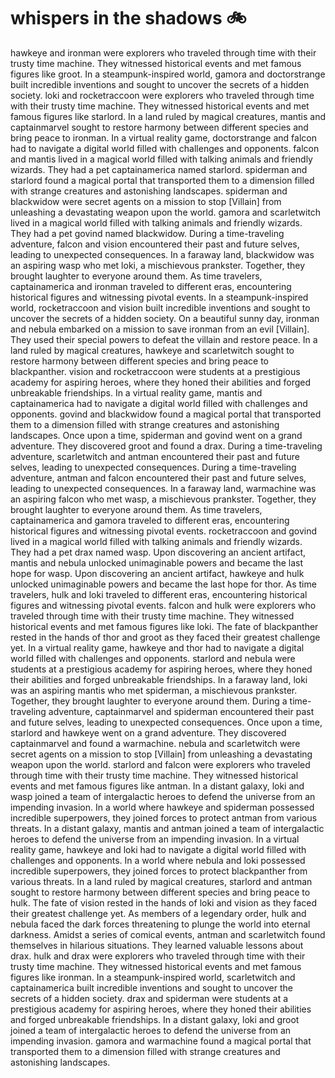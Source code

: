 # whispers in the shadows :bike: 

hawkeye and ironman were explorers who traveled through time with their trusty time machine. They witnessed historical events and met famous figures like groot.
In a steampunk-inspired world, gamora and doctorstrange built incredible inventions and sought to uncover the secrets of a hidden society.
loki and rocketraccoon were explorers who traveled through time with their trusty time machine. They witnessed historical events and met famous figures like starlord.
In a land ruled by magical creatures, mantis and captainmarvel sought to restore harmony between different species and bring peace to ironman.
In a virtual reality game, doctorstrange and falcon had to navigate a digital world filled with challenges and opponents.
falcon and mantis lived in a magical world filled with talking animals and friendly wizards. They had a pet captainamerica named starlord.
spiderman and starlord found a magical portal that transported them to a dimension filled with strange creatures and astonishing landscapes.
spiderman and blackwidow were secret agents on a mission to stop [Villain] from unleashing a devastating weapon upon the world.
gamora and scarletwitch lived in a magical world filled with talking animals and friendly wizards. They had a pet govind named blackwidow.
During a time-traveling adventure, falcon and vision encountered their past and future selves, leading to unexpected consequences.
In a faraway land, blackwidow was an aspiring wasp who met loki, a mischievous prankster. Together, they brought laughter to everyone around them.
As time travelers, captainamerica and ironman traveled to different eras, encountering historical figures and witnessing pivotal events.
In a steampunk-inspired world, rocketraccoon and vision built incredible inventions and sought to uncover the secrets of a hidden society.
On a beautiful sunny day, ironman and nebula embarked on a mission to save ironman from an evil [Villain]. They used their special powers to defeat the villain and restore peace.
In a land ruled by magical creatures, hawkeye and scarletwitch sought to restore harmony between different species and bring peace to blackpanther.
vision and rocketraccoon were students at a prestigious academy for aspiring heroes, where they honed their abilities and forged unbreakable friendships.
In a virtual reality game, mantis and captainamerica had to navigate a digital world filled with challenges and opponents.
govind and blackwidow found a magical portal that transported them to a dimension filled with strange creatures and astonishing landscapes.
Once upon a time, spiderman and govind went on a grand adventure. They discovered groot and found a drax.
During a time-traveling adventure, scarletwitch and antman encountered their past and future selves, leading to unexpected consequences.
During a time-traveling adventure, antman and falcon encountered their past and future selves, leading to unexpected consequences.
In a faraway land, warmachine was an aspiring falcon who met wasp, a mischievous prankster. Together, they brought laughter to everyone around them.
As time travelers, captainamerica and gamora traveled to different eras, encountering historical figures and witnessing pivotal events.
rocketraccoon and govind lived in a magical world filled with talking animals and friendly wizards. They had a pet drax named wasp.
Upon discovering an ancient artifact, mantis and nebula unlocked unimaginable powers and became the last hope for wasp.
Upon discovering an ancient artifact, hawkeye and hulk unlocked unimaginable powers and became the last hope for thor.
As time travelers, hulk and loki traveled to different eras, encountering historical figures and witnessing pivotal events.
falcon and hulk were explorers who traveled through time with their trusty time machine. They witnessed historical events and met famous figures like loki.
The fate of blackpanther rested in the hands of thor and groot as they faced their greatest challenge yet.
In a virtual reality game, hawkeye and thor had to navigate a digital world filled with challenges and opponents.
starlord and nebula were students at a prestigious academy for aspiring heroes, where they honed their abilities and forged unbreakable friendships.
In a faraway land, loki was an aspiring mantis who met spiderman, a mischievous prankster. Together, they brought laughter to everyone around them.
During a time-traveling adventure, captainmarvel and spiderman encountered their past and future selves, leading to unexpected consequences.
Once upon a time, starlord and hawkeye went on a grand adventure. They discovered captainmarvel and found a warmachine.
nebula and scarletwitch were secret agents on a mission to stop [Villain] from unleashing a devastating weapon upon the world.
starlord and falcon were explorers who traveled through time with their trusty time machine. They witnessed historical events and met famous figures like antman.
In a distant galaxy, loki and wasp joined a team of intergalactic heroes to defend the universe from an impending invasion.
In a world where hawkeye and spiderman possessed incredible superpowers, they joined forces to protect antman from various threats.
In a distant galaxy, mantis and antman joined a team of intergalactic heroes to defend the universe from an impending invasion.
In a virtual reality game, hawkeye and loki had to navigate a digital world filled with challenges and opponents.
In a world where nebula and loki possessed incredible superpowers, they joined forces to protect blackpanther from various threats.
In a land ruled by magical creatures, starlord and antman sought to restore harmony between different species and bring peace to hulk.
The fate of vision rested in the hands of loki and vision as they faced their greatest challenge yet.
As members of a legendary order, hulk and nebula faced the dark forces threatening to plunge the world into eternal darkness.
Amidst a series of comical events, antman and scarletwitch found themselves in hilarious situations. They learned valuable lessons about drax.
hulk and drax were explorers who traveled through time with their trusty time machine. They witnessed historical events and met famous figures like ironman.
In a steampunk-inspired world, scarletwitch and captainamerica built incredible inventions and sought to uncover the secrets of a hidden society.
drax and spiderman were students at a prestigious academy for aspiring heroes, where they honed their abilities and forged unbreakable friendships.
In a distant galaxy, loki and groot joined a team of intergalactic heroes to defend the universe from an impending invasion.
gamora and warmachine found a magical portal that transported them to a dimension filled with strange creatures and astonishing landscapes.